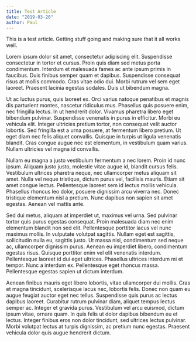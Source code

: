 ```yaml
---
title: Test Article
date: "2019-03-20"
author: Paul
---
```

This is a test article.  Getting stuff going and making sure that it all works well.

Lorem ipsum dolor sit amet, consectetur adipiscing elit. Suspendisse consectetur in tortor et cursus. Proin quis diam sed metus porta condimentum. Interdum et malesuada fames ac ante ipsum primis in faucibus. Duis finibus semper quam et dapibus. Suspendisse consequat risus at mollis commodo. Cras vitae odio dui. Morbi rutrum vel sem eget laoreet. Praesent lacinia egestas sodales. Duis ut bibendum magna.
<!--more-->

Ut ac luctus purus, quis laoreet ex. Orci varius natoque penatibus et magnis dis parturient montes, nascetur ridiculus mus. Phasellus quis posuere enim, nec fringilla lectus. In ut hendrerit dolor. Vivamus pharetra libero eget bibendum pulvinar. Suspendisse venenatis in purus in efficitur. Morbi eu vehicula elit. Integer ultricies pretium tortor, non consequat velit auctor lobortis. Sed fringilla est a urna posuere, at fermentum libero pretium. Ut eget diam nec felis aliquet convallis. Quisque in turpis ut ligula venenatis blandit. Cras congue augue nec est elementum, in vestibulum quam varius. Nullam ultricies vel magna id convallis.

Nullam eu magna a justo vestibulum fermentum a nec lorem. Proin id nunc ipsum. Aliquam justo justo, molestie vitae augue id, blandit cursus felis. Vestibulum ultrices pharetra neque, nec ullamcorper metus aliquam sit amet. Nulla vel neque tristique, dictum purus vel, facilisis mauris. Etiam sit amet congue lectus. Pellentesque laoreet sem id lectus mollis vehicula. Phasellus rhoncus leo dolor, posuere dignissim arcu viverra nec. Donec tristique elementum nisl a pretium. Nunc dapibus non sapien sit amet egestas. Aenean vel mattis ante.

Sed dui metus, aliquam at imperdiet ut, maximus vel urna. Sed pulvinar tortor quis purus egestas consequat. Proin malesuada diam nec enim elementum blandit non sed elit. Pellentesque porttitor lacus vel nunc maximus mollis. In vulputate volutpat sagittis. Nullam eget est sagittis, sollicitudin nulla eu, sagittis justo. Ut massa nisi, condimentum sed neque ac, ullamcorper dignissim purus. Aenean eu imperdiet libero, condimentum egestas risus. Quisque porttitor enim vel elit venenatis interdum. Pellentesque laoreet id dui eget ultrices. Phasellus ultrices interdum mi et tempor. Nunc a interdum ex. Pellentesque eget rhoncus massa. Pellentesque egestas sapien ut dictum interdum.

Aenean finibus mauris eget libero lobortis, vitae ullamcorper dui mollis. Cras et magna tincidunt, scelerisque lacus nec, lobortis felis. Donec non quam eu augue feugiat auctor eget nec tellus. Suspendisse quis purus ac lectus dapibus laoreet. Curabitur rutrum pulvinar diam, aliquet tempus lectus semper ac. Integer et gravida purus. Vestibulum vel arcu euismod, dictum ipsum vitae, ornare quam. In quis felis ut dolor dapibus bibendum eu et lectus. Integer finibus eros non dolor tincidunt, sed ultrices lectus pulvinar. Morbi volutpat lectus at turpis dignissim, ac pretium nunc egestas. Praesent vehicula dolor quis augue hendrerit dictum.